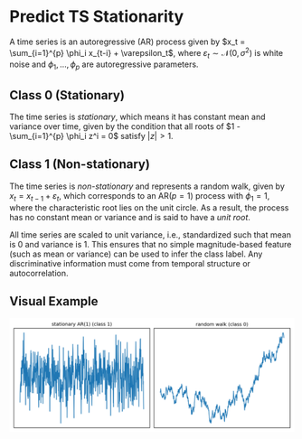 # Predict TS Stationarity

A time series is an autoregressive (AR) process given by $x_t = \sum_{i=1}^{p} \phi_i x_{t-i} + \varepsilon_t$, where $\varepsilon_t \sim \mathcal{N}(0, \sigma^2)$ is white noise and $\phi_1, \dots, \phi_p$ are autoregressive parameters.


## Class 0 (Stationary)

The time series is *stationary*, which means it has constant mean and variance over time, given by the condition that all roots of $1 - \sum_{i=1}^{p} \phi_i z^i = 0$ satisfy $|z| > 1$.


## Class 1 (Non-stationary)

The time series is *non-stationary* and represents a random walk, given by $x_t = x_{t-1} + \varepsilon_t$, which corresponds to an AR($p = 1$) process with $\phi_1 = 1$, where the characteristic root lies on the unit circle. As a result, the process has no constant mean or variance and is said to have a *unit root*.

All time series are scaled to unit variance, i.e., standardized such that mean is $0$ and variance is $1$. This ensures that no simple magnitude-based feature (such as mean or variance) can be used to infer the class label. Any discriminative information must come from temporal structure or autocorrelation.

## Visual Example

![Channel correlation (easy)](/tasks/time-series/plots/stationary_vs_nonstationary_train.png)